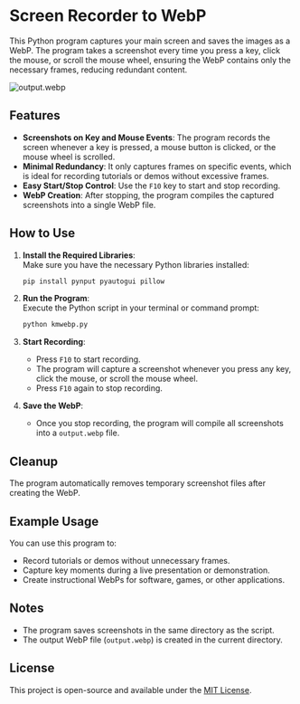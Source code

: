 # Screen Recorder to WebP

This Python program captures your main screen and saves the images as a WebP. The program takes a screenshot every time you press a key, click the mouse, or scroll the mouse wheel, ensuring the WebP contains only the necessary frames, reducing redundant content.

![output.webp](output.webp "output.webp")

## Features

- **Screenshots on Key and Mouse Events**: The program records the screen whenever a key is pressed, a mouse button is clicked, or the mouse wheel is scrolled.
- **Minimal Redundancy**: It only captures frames on specific events, which is ideal for recording tutorials or demos without excessive frames.
- **Easy Start/Stop Control**: Use the `F10` key to start and stop recording.
- **WebP Creation**: After stopping, the program compiles the captured screenshots into a single WebP file.

## How to Use

1. **Install the Required Libraries**:  
    Make sure you have the necessary Python libraries installed:
    ```bash
    pip install pynput pyautogui pillow
    ```

2. **Run the Program**:  
    Execute the Python script in your terminal or command prompt:
    ```bash
    python kmwebp.py
    ```

3. **Start Recording**:  
    - Press `F10` to start recording.
    - The program will capture a screenshot whenever you press any key, click the mouse, or scroll the mouse wheel.
    - Press `F10` again to stop recording.

4. **Save the WebP**:  
    - Once you stop recording, the program will compile all screenshots into a `output.webp` file.

## Cleanup

The program automatically removes temporary screenshot files after creating the WebP.

## Example Usage

You can use this program to:
- Record tutorials or demos without unnecessary frames.
- Capture key moments during a live presentation or demonstration.
- Create instructional WebPs for software, games, or other applications.

## Notes

- The program saves screenshots in the same directory as the script.
- The output WebP file (`output.webp`) is created in the current directory.

## License

This project is open-source and available under the [MIT License](LICENSE).
